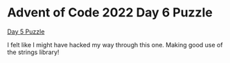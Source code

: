 # Advent of Code 2022 Day 6 Puzzle

[Day 5 Puzzle](https://adventofcode.com/2022/day/6)

I felt like I might have hacked my way through this one. Making good use of the strings library!

